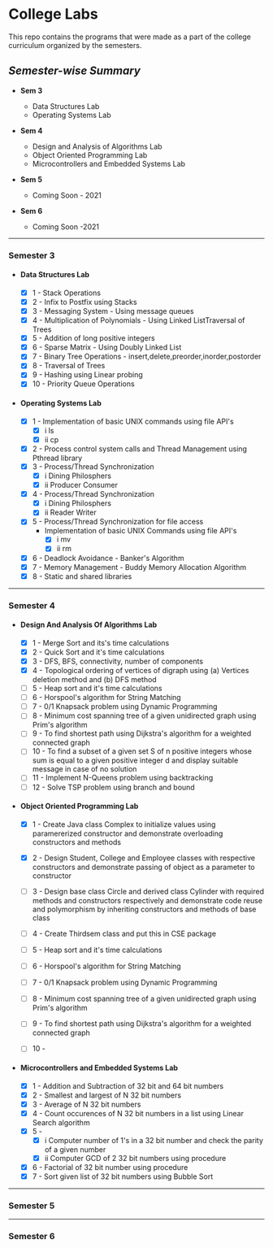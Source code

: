 # College Labs

This repo contains the programs that were made as a part of the college curriculum organized by the semesters.

## *Semester-wise Summary*
- **Sem 3** 
  * Data Structures Lab
  * Operating Systems Lab
- **Sem 4**
  * Design and Analysis of Algorithms Lab
  * Object Oriented Programming Lab
  * Microcontrollers and Embedded Systems Lab

- **Sem 5**
  * Coming Soon - 2021
  
- **Sem 6**
  * Coming Soon  -2021

---------------------------------------------------------------------------------------------------------------------------

### Semester 3

- #### Data Structures Lab
  - [X] 1 - Stack Operations
  - [X] 2 - Infix to Postfix using Stacks
  - [X] 3 - Messaging System - Using message queues
  - [X] 4 - Multiplication of Polynomials - Using Linked ListTraversal of Trees
  - [X] 5 - Addition of long positive integers
  - [X] 6 - Sparse Matrix - Using Doubly Linked List
  - [X] 7 - Binary Tree Operations - insert,delete,preorder,inorder,postorder
  - [X] 8 - Traversal of Trees
  - [X] 9 - Hashing using Linear probing
  - [X] 10 - Priority Queue Operations

- #### Operating Systems Lab

  - [X] 1 - Implementation of basic UNIX commands using file API's
     - [X] i   ls
     - [X] ii  cp
  - [X] 2 - Process control system calls and Thread Management using Pthread library
  - [X] 3 - Process/Thread Synchronization
     - [X] i   Dining Philosphers
     - [X] ii  Producer Consumer
  - [X] 4 - Process/Thread Synchronization
     - [X] i   Dining Philosphers
     - [X] ii  Reader Writer
  - [X] 5 - Process/Thread Synchronization for file access
	  - Implementation of basic UNIX Commands using file API's
	    - [X] i   mv
	    - [X] ii  rm
  - [X] 6 - Deadlock Avoidance - Banker's Algorithm
  - [X] 7 - Memory Management - Buddy Memory Allocation Algorithm
  - [X] 8 - Static and shared libraries

---------------------------------------------------------------------------------------------------------------------------

### Semester 4

- #### Design And Analysis Of Algorithms Lab
  - [X] 1 - Merge Sort and its's time calculations
  - [X] 2 - Quick Sort and it's time calculations
  - [X] 3 - DFS, BFS, connectivity, number of components
  - [X] 4 - Topological ordering of vertices of digraph using (a) Vertices deletion method and (b) DFS method
  - [ ] 5 - Heap sort and it's time calculations
  - [ ] 6 - Horspool's algorithm for String Matching
  - [ ] 7 - 0/1 Knapsack problem using Dynamic Programming
  - [ ] 8 - Minimum cost spanning tree of a given unidirected graph using Prim's algorithm
  - [ ] 9 - To find shortest path using Dijkstra's algorithm for a weighted connected graph
  - [ ] 10 - To find a subset of a given set S of n positive integers whose sum is equal to a given positive integer d and display suitable message in case of no solution
  - [ ] 11 - Implement N-Queens problem using backtracking
  - [ ] 12 - Solve TSP problem using branch and bound
	
- #### Object Oriented Programming Lab
  - [X] 1 - Create Java class Complex to initialize values using paramererized constructor and demonstrate overloading constructors and methods
  - [X] 2 - Design Student, College and Employee classes with respective constructors and demonstrate passing of object as a parameter to constructor
  - [ ] 3 - Design base class Circle and derived class Cylinder with required methods and constructors respectively and demonstrate code reuse and polymorphism by inheriting constructors and methods of base class
  - [ ] 4 - Create Thirdsem class and put this in CSE package
  - [ ] 5 - Heap sort and it's time calculations
  - [ ] 6 - Horspool's algorithm for String Matching
  - [ ] 7 - 0/1 Knapsack problem using Dynamic Programming
  - [ ] 8 - Minimum cost spanning tree of a given unidirected graph using Prim's algorithm
  - [ ] 9 - To find shortest path using Dijkstra's algorithm for a weighted connected graph
  - [ ] 10 - 


- #### Microcontrollers and Embedded Systems Lab
  - [X] 1 - Addition and Subtraction of 32 bit and 64 bit numbers
  - [X] 2 - Smallest and largest of N 32 bit numbers	
  - [X] 3 - Average of N 32 bit numbers
  - [X] 4 - Count occurences of N 32 bit numbers in a list using Linear Search algorithm
  - [X] 5 - 
     -	[X] i	Computer number of 1's in a 32 bit number and check the parity of a given number
     -	[X] ii	Computer GCD of 2 32 bit numbers using procedure
  - [X] 6 - Factorial of 32 bit number using procedure
  - [X] 7 - Sort given list of 32 bit numbers using Bubble Sort
---------------------------------------------------------------------------------------------------------------------------

### Semester 5
  
---------------------------------------------------------------------------------------------------------------------------  

### Semester 6
